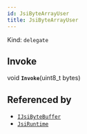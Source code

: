 ```yaml
---
id: JsiByteArrayUser
title: JsiByteArrayUser
---
```


Kind: `delegate`

## Invoke
void **`Invoke`**(uint8_t bytes)





## Referenced by
- [`IJsiByteBuffer`](IJsiByteBuffer)
- [`JsiRuntime`](JsiRuntime)
